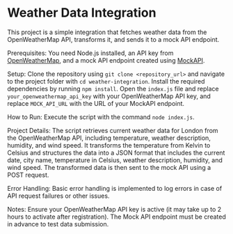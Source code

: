 # Weather Data Integration

This project is a simple integration that fetches weather data from the OpenWeatherMap API, transforms it, and sends it to a mock API endpoint.

Prerequisites: You need Node.js installed, an API key from [OpenWeatherMap](https://openweathermap.org/), and a mock API endpoint created using [MockAPI](https://mockapi.io/).

Setup: Clone the repository using `git clone <repository_url>` and navigate to the project folder with `cd weather-integration`. Install the required dependencies by running `npm install`. Open the `index.js` file and replace `your_openweathermap_api_key` with your OpenWeatherMap API key, and replace `MOCK_API_URL` with the URL of your MockAPI endpoint.

How to Run: Execute the script with the command `node index.js`.

Project Details: The script retrieves current weather data for London from the OpenWeatherMap API, including temperature, weather description, humidity, and wind speed. It transforms the temperature from Kelvin to Celsius and structures the data into a JSON format that includes the current date, city name, temperature in Celsius, weather description, humidity, and wind speed. The transformed data is then sent to the mock API using a POST request.

Error Handling: Basic error handling is implemented to log errors in case of API request failures or other issues.

Notes: Ensure your OpenWeatherMap API key is active (it may take up to 2 hours to activate after registration). The Mock API endpoint must be created in advance to test data submission.

